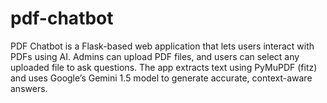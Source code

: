 # pdf-chatbot
PDF Chatbot is a Flask-based web application that lets users interact with PDFs using AI. Admins can upload PDF files, and users can select any uploaded file to ask questions. The app extracts text using PyMuPDF (fitz) and uses Google’s Gemini 1.5 model to generate accurate, context-aware answers.
